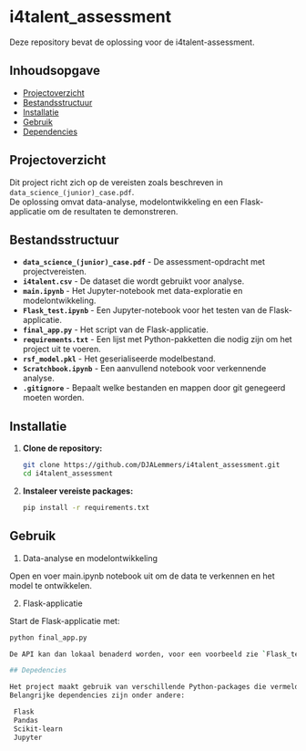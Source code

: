 # i4talent_assessment

Deze repository bevat de oplossing voor de i4talent-assessment.

## Inhoudsopgave

- [Projectoverzicht](#projectoverzicht)  
- [Bestandsstructuur](#bestandsstructuur)  
- [Installatie](#installatie)  
- [Gebruik](#gebruik)  
- [Dependencies](#depedencies)  


## Projectoverzicht

Dit project richt zich op de vereisten zoals beschreven in `data_science_(junior)_case.pdf`.  
De oplossing omvat data-analyse, modelontwikkeling en een Flask-applicatie om de resultaten te demonstreren.

## Bestandsstructuur

- **`data_science_(junior)_case.pdf`** - De assessment-opdracht met projectvereisten.  
- **`i4talent.csv`** - De dataset die wordt gebruikt voor analyse.  
- **`main.ipynb`** - Het Jupyter-notebook met data-exploratie en modelontwikkeling.  
- **`Flask_test.ipynb`** - Een Jupyter-notebook voor het testen van de Flask-applicatie.  
- **`final_app.py`** - Het script van de Flask-applicatie.  
- **`requirements.txt`** - Een lijst met Python-pakketten die nodig zijn om het project uit te voeren.  
- **`rsf_model.pkl`** - Het geserialiseerde modelbestand.  
- **`Scratchbook.ipynb`** - Een aanvullend notebook voor verkennende analyse.  
- **`.gitignore`** - Bepaalt welke bestanden en mappen door git genegeerd moeten worden.  

## Installatie

1. **Clone de repository:**

   ```bash
   git clone https://github.com/DJALemmers/i4talent_assessment.git
   cd i4talent_assessment

2. **Instaleer vereiste packages:**
   ```bash
   pip install -r requirements.txt	

## Gebruik

1. Data-analyse en modelontwikkeling

Open en voer main.ipynb notebook uit om de data te verkennen en het model te ontwikkelen.

2. Flask-applicatie

Start de Flask-applicatie met:
   ``` bash
   python final_app.py

De API kan dan lokaal benaderd worden, voor een voorbeeld zie `Flask_test.ipynb`

## Depedencies

Het project maakt gebruik van verschillende Python-packages die vermeld staan in requirements.txt.
Belangrijke dependencies zijn onder andere:

    Flask
    Pandas
    Scikit-learn
    Jupyter

